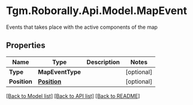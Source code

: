 # Tgm.Roborally.Api.Model.MapEvent
Events that takes place with the active components of the map
## Properties

Name | Type | Description | Notes
------------ | ------------- | ------------- | -------------
**Type** | **MapEventType** |  | [optional] 
**Position** | [**Position**](Position.md) |  | [optional] 

[[Back to Model list]](../README.md#documentation-for-models) [[Back to API list]](../README.md#documentation-for-api-endpoints) [[Back to README]](../README.md)

